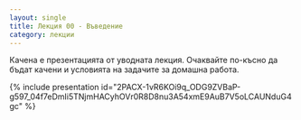 ```yaml
---
layout: single
title: Лекция 00 - Въведение
category: лекции
---
```


Качена е презентацията от уводната лекция. Очаквайте по-късно да бъдат качени и условията на задачите за домашна работа.

{% include presentation id="2PACX-1vR6KOi9q_ODG9ZVBaP-g597_04f7eDmIi5TNjmHACyhOVr0R8D8nu3A54xmE9AuB7V5oLCAUNduG4gc" %}
